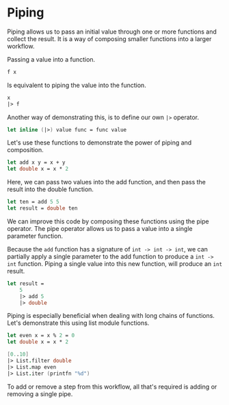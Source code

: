 # Piping

Piping allows us to pass an initial value through one or more functions and collect the result.
It is a way of composing smaller functions into a larger workflow.

Passing a value into a function.

```fsharp
f x
```

Is equivalent to piping the value into the function.

```fsharp
x
|> f
```

Another way of demonstrating this, is to define our own `|>` operator.

```fsharp
let inline (|>) value func = func value
```

Let's use these functions to demonstrate the power of piping and composition.

```fsharp
let add x y = x + y
let double x = x * 2
```

Here, we can pass two values into the add function, and then pass the result into the double function.

```fsharp
let ten = add 5 5
let result = double ten
```

We can improve this code by composing these functions using the pipe operator.
The pipe operator allows us to pass a value into a single parameter function.

Because the `add` function has a signature of `int -> int -> int`,
we can partially apply a single parameter to the add function to produce a `int -> int` function.
Piping a single value into this new function, will produce an `int` result.

```fsharp
let result =
    5
    |> add 5
    |> double
```

Piping is especially beneficial when dealing with long chains of functions.
Let's demonstrate this using list module functions.

```fsharp
let even x = x % 2 = 0
let double x = x * 2

[0..10]
|> List.filter double
|> List.map even
|> List.iter (printfn "%d")
```

To add or remove a step from this workflow, all that's required is adding or removing a single pipe.